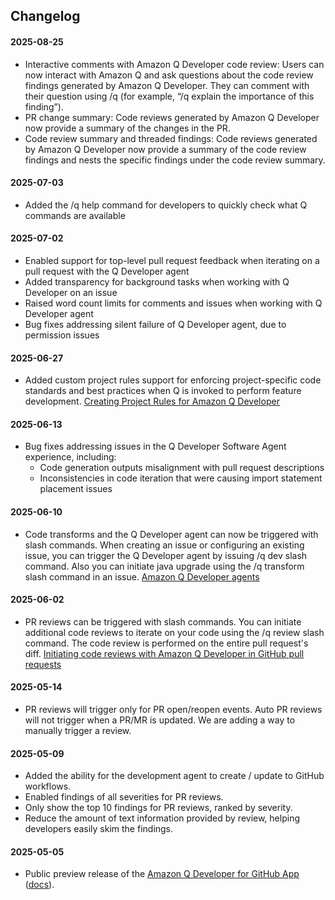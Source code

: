 ## Changelog

#### 2025-08-25
* Interactive comments with Amazon Q Developer code review: Users can now interact with Amazon Q and ask questions about the code review findings generated by Amazon Q Developer. They can comment with their question using /q (for example, “/q explain the importance of this finding”).
* PR change summary: Code reviews generated by Amazon Q Developer now provide a summary of the changes in the PR.
* Code review summary and threaded findings: Code reviews generated by Amazon Q Developer now provide a summary of the code review findings and nests the specific findings under the code review summary.

#### 2025-07-03
* Added the /q help command for developers to quickly check what Q commands are available
  
#### 2025-07-02
* Enabled support for top-level pull request feedback when iterating on a pull request with the Q Developer agent
* Added transparency for background tasks when working with Q Developer on an issue
* Raised word count limits for comments and issues when working with Q Developer agent
* Bug fixes addressing silent failure of Q Developer agent, due to permission issues

#### 2025-06-27
* Added custom project rules support for enforcing project-specific code standards and best practices when Q is invoked to perform feature development. [Creating Project Rules for Amazon Q Developer](https://docs.aws.amazon.com/amazonq/latest/qdeveloper-ug/third-party-context-project-rules.html)

#### 2025-06-13
* Bug fixes addressing issues in the Q Developer Software Agent experience, including:
  - Code generation outputs misalignment with pull request descriptions
  - Inconsistencies in code iteration that were causing import statement placement issues

#### 2025-06-10
* Code transforms and the Q Developer agent can now be triggered with slash commands. When creating an issue or configuring an existing issue, you can trigger the Q Developer agent by issuing /q dev slash command. Also you can initiate java upgrade using the /q transform slash command in an issue. [Amazon Q Developer agents](https://docs.aws.amazon.com/amazonq/latest/qdeveloper-ug/amazon-q-for-github.html#github-agents)

#### 2025-06-02
* PR reviews can be triggered with slash commands. You can initiate additional code reviews to iterate on your code using the /q review slash command. The code review is performed on the entire pull request's diff. [Initiating code reviews with Amazon Q Developer in GitHub pull requests](https://docs.aws.amazon.com/amazonq/latest/qdeveloper-ug/github-code-reviews.html)

#### 2025-05-14
* PR reviews will trigger only for PR open/reopen events. Auto PR reviews will not trigger when a PR/MR is updated. We are adding a way to manually trigger a review.

#### 2025-05-09

* Added the ability for the development agent to create / update to GitHub workflows.
* Enabled findings of all severities for PR reviews.
* Only show the top 10 findings for PR reviews, ranked by severity.
* Reduce the amount of text information provided by review, helping developers easily skim the findings.

#### 2025-05-05

* Public preview release of the [Amazon Q Developer for GitHub App](https://github.com/apps/amazon-q-developer) ([docs](https://docs.aws.amazon.com/amazonq/latest/qdeveloper-ug/amazon-q-for-github.html)).
